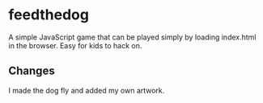 # feedthedog
A simple JavaScript game that can be played simply by loading index.html in the browser. Easy for kids to hack on. 

## Changes
I made the dog fly and added my own artwork. 
